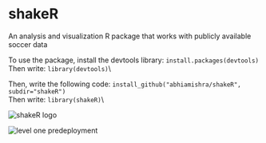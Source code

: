 # shakeR
An analysis and visualization R package that works with publicly available soccer data

To use the package, install the devtools library:
`install.packages(devtools)`\
Then write:
`library(devtools)`\

Then, write the following code:
`install_github("abhiamishra/shakeR", subdir="shakeR")`\
Then write:
`library(shakeR)`\

![shakeR logo](https://github.com/abhiamishra/shakeR/blob/main/pictures/shakeRlogo.png)

![level one predeployment](https://github.com/abhiamishra/shakeR/blob/main/pictures/levelone_predeploy.png)
